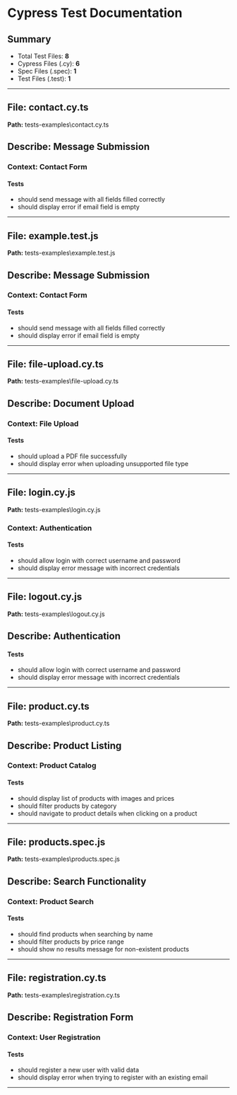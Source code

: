 # Cypress Test Documentation

## Summary

- Total Test Files: **8**
- Cypress Files (.cy): **6**
- Spec Files (.spec): **1**
- Test Files (.test): **1**

---

## File: **contact.cy.ts**

**Path:** tests-examples\contact.cy.ts

## Describe: **Message Submission**

### Context: **Contact Form**

#### Tests
- should send message with all fields filled correctly
- should display error if email field is empty

---

## File: **example.test.js**

**Path:** tests-examples\example.test.js

## Describe: **Message Submission**

### Context: **Contact Form**

#### Tests
- should send message with all fields filled correctly
- should display error if email field is empty

---

## File: **file-upload.cy.ts**

**Path:** tests-examples\file-upload.cy.ts

## Describe: **Document Upload**

### Context: **File Upload**

#### Tests
- should upload a PDF file successfully
- should display error when uploading unsupported file type

---

## File: **login.cy.js**

**Path:** tests-examples\login.cy.js

### Context: **Authentication**

#### Tests
- should allow login with correct username and password
- should display error message with incorrect credentials

---

## File: **logout.cy.js**

**Path:** tests-examples\logout.cy.js

## Describe: **Authentication**

#### Tests
- should allow login with correct username and password
- should display error message with incorrect credentials

---

## File: **product.cy.ts**

**Path:** tests-examples\product.cy.ts

## Describe: **Product Listing**

### Context: **Product Catalog**

#### Tests
- should display list of products with images and prices
- should filter products by category
- should navigate to product details when clicking on a product

---

## File: **products.spec.js**

**Path:** tests-examples\products.spec.js

## Describe: **Search Functionality**

### Context: **Product Search**

#### Tests
- should find products when searching by name
- should filter products by price range
- should show no results message for non-existent products

---

## File: **registration.cy.ts**

**Path:** tests-examples\registration.cy.ts

## Describe: **Registration Form**

### Context: **User Registration**

#### Tests
- should register a new user with valid data
- should display error when trying to register with an existing email

---

